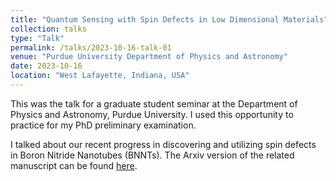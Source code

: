 ```yaml
---
title: "Quantum Sensing with Spin Defects in Low Dimensional Materials"
collection: talks
type: "Talk"
permalink: /talks/2023-10-16-talk-01
venue: "Purdue University Department of Physics and Astronomy"
date: 2023-10-16
location: "West Lafayette, Indiana, USA"
---
```


This was the talk for a graduate student seminar at the Department of Physics and Astronomy, Purdue University. I used this opportunity to practice for my PhD preliminary examination.

I talked about our recent progress in discovering and utilizing spin defects in Boron Nitride Nanotubes (BNNTs). The Arxiv version of the related manuscript can be found <a href="https://arxiv.org/abs/2310.02709">here</a>. 
